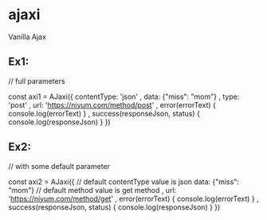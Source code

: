 # ajaxi
Vanilla Ajax

## Ex1: 
// full parameters

const axi1	= AJaxi({
	contentType: 'json'
	, data: {"miss": "mom"}
	, type: 'post'
	, url: 'https://niyum.com/method/post'
	, error(errorText) {
		console.log(errorText)
	}
	, success(responseJson, status) {
		console.log(responseJson)
	}
})


## Ex2:
// with some default parameter

const axi2	= AJaxi({
	// default contentType value is json
	data: {"miss": "mom"}
	// default method value is get method
	, url: 'https://niyum.com/method/get'
	, error(errorText) {
		console.log(errorText)
	}
	, success(responseJson, status) {
		console.log(responseJson)
	}
})
